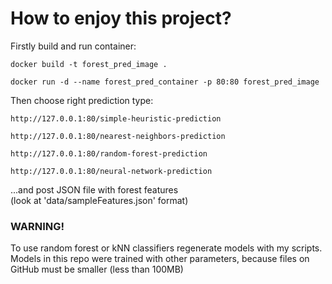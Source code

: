 # How to enjoy this project?

Firstly build and run container:

``` shell
docker build -t forest_pred_image .
```
``` shell
docker run -d --name forest_pred_container -p 80:80 forest_pred_image
```
Then choose right prediction type:
```
http://127.0.0.1:80/simple-heuristic-prediction

http://127.0.0.1:80/nearest-neighbors-prediction

http://127.0.0.1:80/random-forest-prediction

http://127.0.0.1:80/neural-network-prediction
```
...and post JSON file with forest features\
(look at 'data/sampleFeatures.json' format)

### WARNING!
To use random forest or kNN classifiers regenerate models with my scripts.\
Models in this repo were trained with other parameters, because files on GitHub must be smaller (less than 100MB)